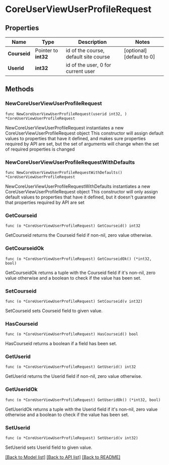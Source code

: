# CoreUserViewUserProfileRequest

## Properties

Name | Type | Description | Notes
------------ | ------------- | ------------- | -------------
**Courseid** | Pointer to **int32** | id of the course, default site course | [optional] [default to 0]
**Userid** | **int32** | id of the user, 0 for current user | 

## Methods

### NewCoreUserViewUserProfileRequest

`func NewCoreUserViewUserProfileRequest(userid int32, ) *CoreUserViewUserProfileRequest`

NewCoreUserViewUserProfileRequest instantiates a new CoreUserViewUserProfileRequest object
This constructor will assign default values to properties that have it defined,
and makes sure properties required by API are set, but the set of arguments
will change when the set of required properties is changed

### NewCoreUserViewUserProfileRequestWithDefaults

`func NewCoreUserViewUserProfileRequestWithDefaults() *CoreUserViewUserProfileRequest`

NewCoreUserViewUserProfileRequestWithDefaults instantiates a new CoreUserViewUserProfileRequest object
This constructor will only assign default values to properties that have it defined,
but it doesn't guarantee that properties required by API are set

### GetCourseid

`func (o *CoreUserViewUserProfileRequest) GetCourseid() int32`

GetCourseid returns the Courseid field if non-nil, zero value otherwise.

### GetCourseidOk

`func (o *CoreUserViewUserProfileRequest) GetCourseidOk() (*int32, bool)`

GetCourseidOk returns a tuple with the Courseid field if it's non-nil, zero value otherwise
and a boolean to check if the value has been set.

### SetCourseid

`func (o *CoreUserViewUserProfileRequest) SetCourseid(v int32)`

SetCourseid sets Courseid field to given value.

### HasCourseid

`func (o *CoreUserViewUserProfileRequest) HasCourseid() bool`

HasCourseid returns a boolean if a field has been set.

### GetUserid

`func (o *CoreUserViewUserProfileRequest) GetUserid() int32`

GetUserid returns the Userid field if non-nil, zero value otherwise.

### GetUseridOk

`func (o *CoreUserViewUserProfileRequest) GetUseridOk() (*int32, bool)`

GetUseridOk returns a tuple with the Userid field if it's non-nil, zero value otherwise
and a boolean to check if the value has been set.

### SetUserid

`func (o *CoreUserViewUserProfileRequest) SetUserid(v int32)`

SetUserid sets Userid field to given value.



[[Back to Model list]](../README.md#documentation-for-models) [[Back to API list]](../README.md#documentation-for-api-endpoints) [[Back to README]](../README.md)


